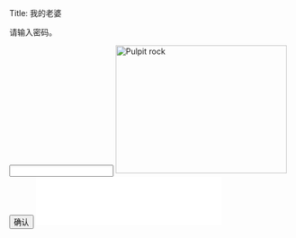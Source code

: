 Title: 我的老婆


<script>
function myFunction()
{
    var x=document.getElementById("demo").value;
	if(x=="520")
	{
		element=document.getElementById("img");
        element.src="/images/yang.jpg";
	}
    else
    {
        alert("密码不正确");
    }
}
</script>

<p>请输入密码。</p>
<input id="demo" type="text">
<img id="img" border="0" src="" alt="Pulpit rock" width="304" height="228">
<button type="button" onclick="myFunction()">确认</button>


<iframe frameborder="no" border="0" marginwidth="0" marginheight="0" width="330" height="86" allow="autoplay" src="//music.163.com/outchain/player?type=3&id=2531931177&auto=1&height=66"></iframe>




